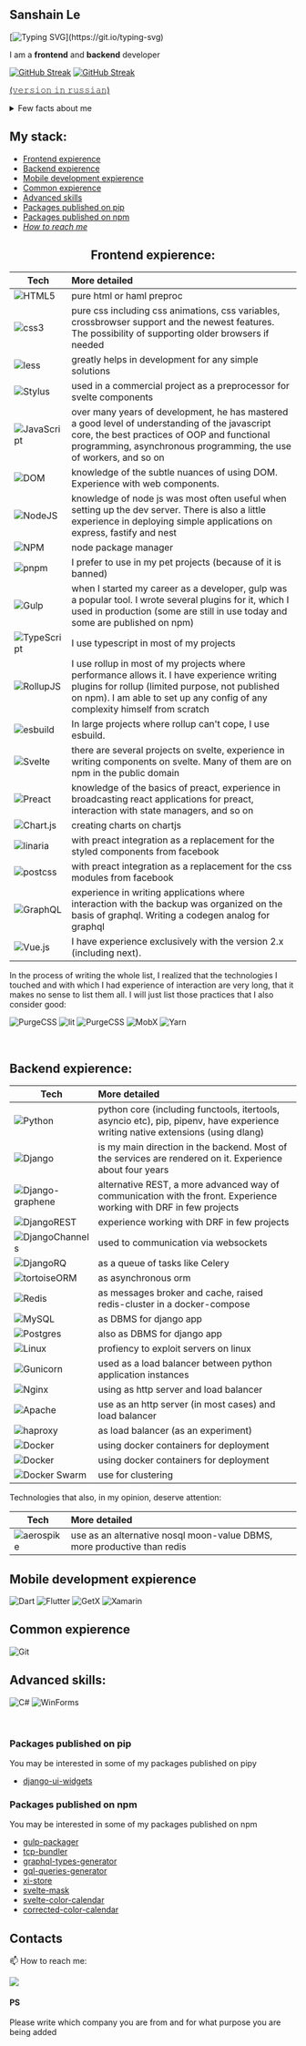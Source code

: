 ## Sanshain Le 

[![Typing SVG](https://readme-typing-svg.herokuapp.com?font=Fira+Code&pause=1000&width=435&lines=Welcome+to+visit!)](https://git.io/typing-svg)

I am a **frontend** and **backend** developer

[![GitHub Streak](http://github-readme-streak-stats.herokuapp.com?user=Sanshain)](https://git.io/streak-stats)
[![GitHub Streak](http://github-readme-streak-stats.herokuapp.com?user=Sanshain&mode=weekly)](https://git.io/streak-stats)


[(𝚟𝚎𝚛𝚜𝚒𝚘𝚗 𝚒𝚗 𝚛𝚞𝚜𝚜𝚒𝚊𝚗)](#1)

<details>
 <summary>Few facts about me</summary>
 
  - I have been developing for more than 5 years, as you can judge from the history of repositories on my github, as well as from links to some services created by me that have been working for several years

  - I consider initiative, responsibility, scrupulousness and thoroughness to be my distinctive qualities. I am inspired by creative approach and solving difficult tasks that no one has done before me
  
  - I have a higher technical education, which I consider absolutely useless, because the most important things we learn in life in practice
  - I am currently building a house for myself and my family and am open to new job offers
  
</details>


## My stack: 

- [Frontend expierence](#-frontend-expierence-)
- [Backend expierence](#backend-expierence)
- [Mobile development expierence](#mobile-development-expierence)
- [Common expierence](#common-expierence)
- [Advanced skills](#advanced-skills)
- [Packages published on pip](#packages-published-on-pip)
- [Packages published on npm](#packages-published-on-npm)
- *[How to reach me](#contacts)*

<h2><center> Frontend expierence:</center> </h2>



| Tech          | More detailed |
| ------------- |:--------------|
| ![HTML5](https://img.shields.io/badge/html5-%23E34F26.svg?style=for-the-badge&logo=html5&logoColor=white)       | pure html or haml preproc |
| ![css3](https://img.shields.io/badge/css3-%231572B6.svg?style=for-the-badge&logo=css3&logoColor=white)         | pure css including css animations, css variables, crossbrowser support and the newest features. The possibility of supporting older browsers if needed |
| ![less](https://img.shields.io/badge/less-2B4C80?style=for-the-badge&logo=less&logoColor=white) | greatly helps in development for any simple solutions|
| ![Stylus](https://img.shields.io/badge/stylus-%23ff6347.svg?style=for-the-badge&logo=stylus&logoColor=white) | used in a commercial project as a preprocessor for svelte components |
| ![JavaScript](https://img.shields.io/badge/javascript-%23323330.svg?style=for-the-badge&logo=javascript&logoColor=%23F7DF1E) | over many years of development, he has mastered a good level of understanding of the javascript core, the best practices of OOP and functional programming, asynchronous programming, the use of workers, and so on |
|![DOM](https://img.shields.io/badge/Document-4285F4?style=for-the-badge&logo=GoogleChrome&logoColor=white)| knowledge of the subtle nuances of using DOM. Experience with web components. |
|![NodeJS](https://img.shields.io/badge/node.js-6DA55F?style=for-the-badge&logo=node.js&logoColor=white)| knowledge of node js was most often useful when setting up the dev server. There is also a little experience in deploying simple applications on express, fastify and nest | 
|![NPM](https://img.shields.io/badge/NPM-%23000000.svg?style=for-the-badge&logo=npm&logoColor=white) | node package manager |
|![pnpm](https://img.shields.io/badge/pnpm-%232C8EBB.svg?style=for-the-badge&logo=pnpm&logoColor=white&color=f5ab24&labelColor=gray)|I prefer to use in my pet projects (because of it is banned) |
|![Gulp](https://img.shields.io/badge/GULP-%23CF4647.svg?style=for-the-badge&logo=gulp&logoColor=white)| when I started my career as a developer, gulp was a popular tool. I wrote several plugins for it, which I used in production (some are still in use today and some are published on npm) |
|![TypeScript](https://img.shields.io/badge/typescript-%23007ACC.svg?style=for-the-badge&logo=typescript&logoColor=white)| I use typescript in most of my projects |
|![RollupJS](https://img.shields.io/badge/RollupJS-ef3335?style=for-the-badge&logo=rollup.js&logoColor=white)| I use rollup in most of my projects where performance allows it. I have experience writing plugins for rollup (limited purpose, not published on npm).  I am able to set up any config of any complexity himself from scratch |
|![esbuild](https://img.shields.io/badge/esbuild-gray?style=for-the-badge&logo=esbuild&logoColor=white)|In large projects where rollup can't cope, I use esbuild.|
|![Svelte](https://img.shields.io/badge/svelte-%23f1413d.svg?style=for-the-badge&logo=svelte&logoColor=white)|there are several projects on svelte, experience in writing components on svelte. Many of them are on npm in the public domain |
|![Preact](https://img.shields.io/badge/preact-%8b8bdb.svg?style=for-the-badge&logo=preact&logoColor=white)|knowledge of the basics of preact, experience in broadcasting react applications for preact, interaction with state managers, and so on |
|![Chart.js](https://img.shields.io/badge/chart.js-F5788D.svg?style=for-the-badge&logo=chart.js&logoColor=white)| creating charts on chartjs |
|![linaria](https://img.shields.io/badge/linaria-linaria.svg?style=for-the-badge&logo=linaria&logoColor=white)| with preact integration  as a replacement for the styled components from facebook |
|![postcss](https://img.shields.io/badge/postcss-F5789D.svg?style=for-the-badge&logo=postcss&logoColor=white)| with preact integration as a replacement for the css modules from facebook |
|![GraphQL](https://img.shields.io/badge/-GraphQL-E10098?style=for-the-badge&logo=graphql&logoColor=white)| experience in writing applications where interaction with the backup was organized on the basis of graphql. Writing a codegen analog for graphql |
|![Vue.js](https://img.shields.io/badge/vuejs-%2335495e.svg?style=for-the-badge&logo=vuedotjs&logoColor=%234FC08D)| I have experience exclusively with the  version 2.x (including next). |


In the process of writing the whole list, I realized that the technologies I touched and with which I had experience of interaction are very long, that it makes no sense to list them all. I will just list those practices that I also consider good:

![PurgeCSS](https://img.shields.io/badge/PurgeCSS-EE3057?style=for-the-badge&logo=PurgeCSS&logoColor=white)
![lit](https://img.shields.io/badge/lit-113057?style=for-the-badge&logo=lit&logoColor=white)
![PurgeCSS](https://img.shields.io/badge/nanostores-red?style=for-the-badge&logo=nanostores&logoColor=white)
![MobX](https://img.shields.io/badge/MobX-orange?style=for-the-badge&logo=MobX&logoColor=white)
![Yarn](https://img.shields.io/badge/yarn-%232C8EBB.svg?style=for-the-badge&logo=yarn&logoColor=white)


&nbsp;&nbsp;&nbsp;&nbsp;&nbsp;&nbsp;


## Backend expierence: 

| Tech          | More detailed |
| ------------- |:--------------|
| ![Python](https://img.shields.io/badge/python-3670A0?style=for-the-badge&logo=python&logoColor=ffdd54&labelColor=2b5b84) | python core (including functools, itertools, asyncio etc), pip, pipenv, have experience writing native extensions (using dlang) |
|![Django](https://img.shields.io/badge/django-%23092E20.svg?style=for-the-badge&logo=django&logoColor=white&labelColor=0C4B33)| is my main direction in the backend. Most of the services are rendered on it. Experience about four years |
|![Django-graphene](https://img.shields.io/badge/DJANGO-graphene-ff1709?style=for-the-badge&logo=django&logoColor=white&color=2b5b84&labelColor=orange)| alternative REST, a more advanced way of communication with the front. Experience working with DRF in few projects |
|![DjangoREST](https://img.shields.io/badge/DJANGO-REST-ff1709?style=for-the-badge&logo=django&logoColor=white&color=A30000&labelColor=0C4B33)| experience working with DRF in few projects |
|![DjangoChannels](https://img.shields.io/badge/DJANGO-channels-ff1709?style=for-the-badge&logo=django&logoColor=white&color=2980b9&labelColor=0C4B33)| used to communication via websockets |
|![DjangoRQ](https://img.shields.io/badge/DJANGO-RQ-ff1709?style=for-the-badge&logo=django&logoColor=white&color=f11017&labelColor=0C4B33)| as a queue of tasks like Celery |
|![tortoiseORM](https://img.shields.io/badge/tortoise-ORM-ff1709?style=for-the-badge&logo=tortoise-ORM&logoColor=white&color=lightgray&labelColor=4051b5)| as asynchronous orm |
|![Redis](https://img.shields.io/badge/redis-%23DD0031.svg?style=for-the-badge&logo=redis&logoColor=white)| as messages broker and cache, raised redis-cluster in a docker-compose |
|![MySQL](https://img.shields.io/badge/mysql-%2300f.svg?style=for-the-badge&logo=mysql&logoColor=white)| as DBMS for django app |
|![Postgres](https://img.shields.io/badge/postgres-%23316192.svg?style=for-the-badge&logo=postgresql&logoColor=white)| also as DBMS for django app |
|![Linux](https://img.shields.io/badge/Linux-FCC624?style=for-the-badge&logo=linux&logoColor=black)| profiency to exploit servers on linux |
|![Gunicorn](https://img.shields.io/badge/gunicorn-%298729.svg?style=for-the-badge&logo=gunicorn&logoColor=white&color=399b52)| used as a load balancer between python application instances |
|![Nginx](https://img.shields.io/badge/nginx-%23009639.svg?style=for-the-badge&logo=nginx&logoColor=white)| using as http server and load balancer |
|![Apache](https://img.shields.io/badge/apache-%23D42029.svg?style=for-the-badge&logo=apache&logoColor=white)| use as an http server (in most cases) and load balancer |
|![haproxy](https://img.shields.io/badge/haproxy-%23D42029.svg?style=for-the-badge&logo=haproxy&logoColor=white)| as load balancer (as an experiment) |
|![Docker](https://img.shields.io/badge/docker-%230db7ed.svg?style=for-the-badge&logo=docker&logoColor=white)| using docker containers for deployment |
|![Docker](https://img.shields.io/badge/docker-compose-%230db7ed.svg?style=for-the-badge&logo=docker-compose&logoColor=white)| using docker containers for deployment |
|![Docker Swarm](https://img.shields.io/badge/docker-swarm-%230db7ed.svg?style=for-the-badge&logo=docker-swarm&logoColor=white&labelColor=086dd7)| use for clustering |

Technologies that also, in my opinion, deserve attention:

| Tech          | More detailed |
| ------------- |:--------------|
|![aerospike](https://img.shields.io/badge/aerospike-%230db7ed.svg?style=for-the-badge&logo=aerospike&logoColor=white&labelColor=086dd7)| use as an alternative nosql moon-value DBMS, more productive than redis |

## Mobile development expierence 

![Dart](https://img.shields.io/badge/dart-%230175C2.svg?style=for-the-badge&logo=dart&logoColor=white)
![Flutter](https://img.shields.io/badge/Flutter-%2302569B.svg?style=for-the-badge&logo=Flutter&logoColor=white)
![GetX](https://img.shields.io/badge/GetX-%23663399.svg?style=for-the-badge&logo=GetX&logoColor=white)
![Xamarin](https://img.shields.io/badge/Xamarin-3199DC?style=for-the-badge&logo=xamarin&logoColor=white)


## Common expierence

![Git](https://img.shields.io/badge/git-%23F05033.svg?style=for-the-badge&logo=git&logoColor=white)

## Advanced skills: 
![C#](https://img.shields.io/badge/c%23-%23239120.svg?style=for-the-badge&logo=c-sharp&logoColor=white)
![WinForms](https://img.shields.io/badge/WinForms-%23239120.svg?style=for-the-badge&logo=WinForms&logoColor=white)

<br>



### Packages published on pip

You may be interested in some of my packages published on pipy

- [django-ui-widgets](https://pypi.org/project/django-ui-widgets/) 

### Packages published on npm 

You may be interested in some of my packages published on npm

- [gulp-packager](https://www.npmjs.com/package/gulp-packager) 
- [tcp-bundler](https://www.npmjs.com/package/tcp-bundler) 
- [graphql-types-generator](https://www.npmjs.com/package/graphql-types-generator)
- [gql-queries-generator](https://www.npmjs.com/package/gql-queries-generator) 
- [xi-store](https://www.npmjs.com/package/xi-store) 
- [svelte-mask](https://www.npmjs.com/package/svelte-mask)
- [svelte-color-calendar](https://www.npmjs.com/package/svelte-color-calendar) 
- [corrected-color-calendar](https://www.npmjs.com/package/corrected-color-calendar) 





## Contacts

📫 How to reach me: 

<a href="https://t.me/Sanshain_Swa" target="_blank">
<img src="https://img.shields.io/badge/Telegram-2CA5E0?style=for-the-badge&logo=telegram&logoColor=white" />
</a>

#### PS

Please write which company you are from and for what purpose you are being added





<!--
**Sanshain/Sanshain** is a ✨ _special_ ✨ repository because its `README.md` (this file) appears on your GitHub profile.

Here are some ideas to get you started:

- 🔭 I’m currently working on ...
- 🌱 I’m currently learning ...
- 👯 I’m looking to collaborate on ...
- 🤔 I’m looking for help with ...
- 💬 Ask me about ...
- 📫 How to reach me: ...
- 😄 Pronouns: ...
- ⚡ Fun fact: ...
-->
